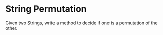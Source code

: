 # String Permutation

Given two Strings, write a method to decide if one is a permutation of the other. 